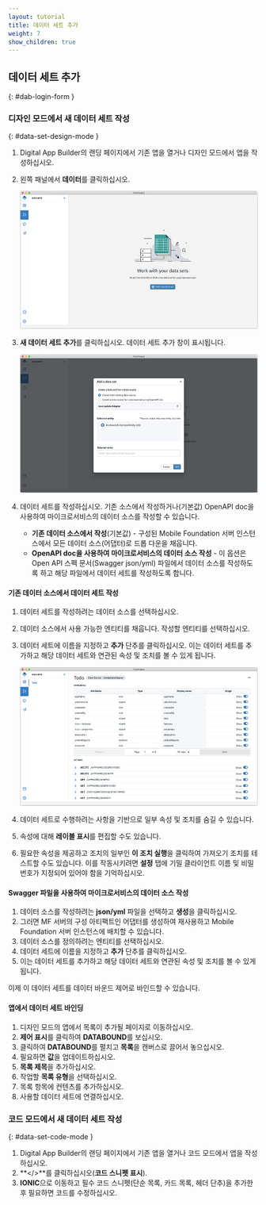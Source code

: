 ```yaml
---
layout: tutorial
title: 데이터 세트 추가
weight: 7
show_children: true
---
```

<!-- NLS_CHARSET=UTF-8 -->
## 데이터 세트 추가
{: #dab-login-form }

### 디자인 모드에서 새 데이터 세트 작성
{: #data-set-design-mode }

1. Digital App Builder의 랜딩 페이지에서 기존 앱을 열거나 디자인 모드에서 앱을 작성하십시오.
2. 왼쪽 패널에서 **데이터**를 클릭하십시오.

    ![데이터](dab-list-menu.png)

3. **새 데이터 세트 추가**를 클릭하십시오. 데이터 세트 추가 창이 표시됩니다.

    ![새 데이터 세트 추가](dab-list-add-data-set.png)

4. 데이터 세트를 작성하십시오. 기존 소스에서 작성하거나(기본값) OpenAPI doc을 사용하여 마이크로서비스의 데이터 소스를 작성할 수 있습니다.
    * **기존 데이터 소스에서 작성**(기본값) - 구성된 Mobile Foundation 서버 인스턴스에서 모든 데이터 소스(어댑터)로 드롭 다운을 채웁니다. 
    * **OpenAPI doc을 사용하여 마이크로서비스의 데이터 소스 작성** - 이 옵션은 Open API 스펙 문서(Swagger json/yml) 파일에서 데이터 소스를 작성하도록 하고 해당 파일에서 데이터 세트를 작성하도록 합니다.

#### 기존 데이터 소스에서 데이터 세트 작성

1. 데이터 세트를 작성하려는 데이터 소스를 선택하십시오.
2. 데이터 소스에서 사용 가능한 엔티티를 채웁니다. 작성할 엔티티를 선택하십시오.
3. 데이터 세트에 이름을 지정하고 **추가** 단추를 클릭하십시오. 이는 데이터 세트를 추가하고 해당 데이터 세트와 연관된 속성 및 조치를 볼 수 있게 됩니다.

    ![속성이 있는 새 데이터 세트](dab-list-dataset-attributes.png)

4. 데이터 세트로 수행하려는 사항을 기반으로 일부 속성 및 조치를 숨길 수 있습니다.
5. 속성에 대해 **레이블 표시**를 편집할 수도 있습니다.
6. 필요한 속성을 제공하고 조치의 일부인 **이 조치 실행**을 클릭하여 가져오기 조치를 테스트할 수도 있습니다. 이를 작동시키려면 **설정** 탭에 기밀 클라이언트 이름 및 비밀번호가 지정되어 있어야 함을 기억하십시오.

#### Swagger 파일을 사용하여 마이크로서비스의 데이터 소스 작성

1. 데이터 소스를 작성하려는 **json/yml** 파일을 선택하고 **생성**을 클릭하십시오.
2. 그러면 MF 서버의 구성 아티팩트인 어댑터를 생성하여 재사용하고 Mobile Foundation 서버 인스턴스에 배치할 수 있습니다.
3. 데이터 소스를 정의하려는 엔티티를 선택하십시오.
4. 데이터 세트에 이름을 지정하고 **추가** 단추를 클릭하십시오.
5. 이는 데이터 세트를 추가하고 해당 데이터 세트와 연관된 속성 및 조치를 볼 수 있게 됩니다.

이제 이 데이터 세트를 데이터 바운드 제어로 바인드할 수 있습니다.

#### 앱에서 데이터 세트 바인딩

1. 디자인 모드의 앱에서 목록이 추가될 페이지로 이동하십시오.
2. **제어 표시**를 클릭하여 **DATABOUND**를 보십시오.
3. 클릭하여 **DATABOUND**를 펼치고 **목록**을 캔버스로 끌어서 놓으십시오.
4. 필요하면 **값**을 업데이트하십시오. 
5. **목록 제목**을 추가하십시오.
6. 작업할 **목록 유형**을 선택하십시오.
7. 목록 항목에 컨텐츠를 추가하십시오.
8. 사용할 데이터 세트에 연결하십시오. 

### 코드 모드에서 새 데이터 세트 작성
{: #data-set-code-mode }

1. Digital App Builder의 랜딩 페이지에서 기존 앱을 열거나 코드 모드에서 앱을 작성하십시오.
2. **</>**를 클릭하십시오(**코드 스니펫 표시**).
3. **IONIC**으로 이동하고 필수 코드 스니펫(단순 목록, 카드 목록, 헤더 단추)을 추가한 후 필요하면 코드를 수정하십시오.


